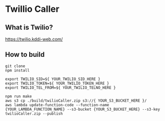 
# Twillio Caller

## What is Twilio?

https://twilio.kddi-web.com/

## How to build

```
git clone
npm install

export TWILIO_SID=${ YOUR_TWILIO_SID_HERE }
export TWILIO_TOKEN=${ YOUR_TWILIO_TOKEN_HERE }
export TWILIO_TEL_FROM=${ YOUR_TWILIO_TELNO_HERE }
```

```
npm run make
aws s3 cp ./build/twilioCaller.zip s3://{ YOUR_S3_BUCKET_HERE }/
aws lambda update-function-code --function-name {YOUR_LAMBDA_FUNCTION_NAME} --s3-bucket {YOUR_S3_BUCKET_HERE} --s3-key twilioCaller.zip --publish
```
